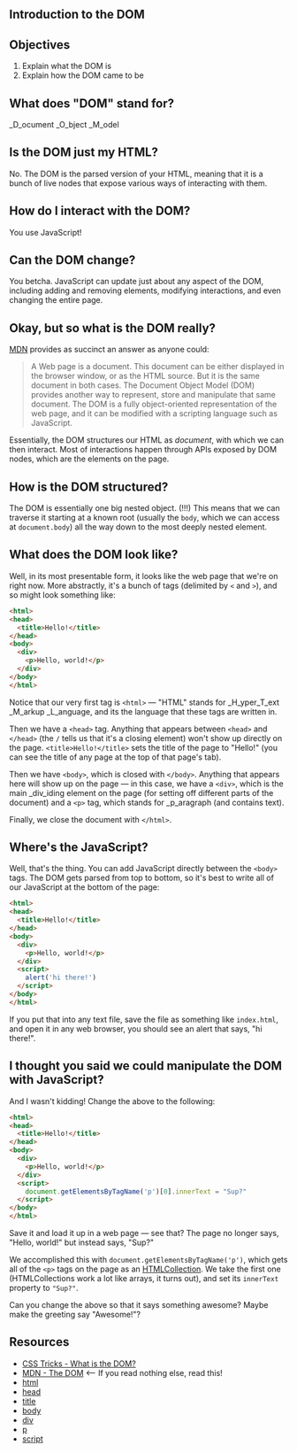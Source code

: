 Introduction to the DOM
---

## Objectives

1. Explain what the DOM is
2. Explain how the DOM came to be

## What does "DOM" stand for?

_D_ocument _O_bject _M_odel

## Is the DOM just my HTML?

No. The DOM is the parsed version of your HTML, meaning that it is a bunch of live nodes that expose various ways of interacting with them.

## How do I interact with the DOM?

You use JavaScript!

## Can the DOM change?

You betcha. JavaScript can update just about any aspect of the DOM, including adding and removing elements, modifying interactions, and even changing the entire page.

## Okay, but so what is the DOM really?

[MDN](https://developer.mozilla.org/en-US/docs/Web/API/Document_Object_Model/Introduction) provides as succinct an answer as anyone could:

> A Web page is a document. This document can be either displayed in the browser window, or as the HTML source. But it is the same document in both cases. The Document Object Model (DOM) provides another way to represent, store and manipulate that same document. The DOM is a fully object-oriented representation of the web page, and it can be modified with a scripting language such as JavaScript.

Essentially, the DOM structures our HTML as _document_, with which we can then interact. Most of interactions happen through APIs exposed by DOM nodes, which are the elements on the page.

## How is the DOM structured?

The DOM is essentially one big nested object. (!!!) This means that we can traverse it starting at a known root (usually the `body`, which we can access at `document.body`) all the way down to the most deeply nested element.

## What does the DOM look like?

Well, in its most presentable form, it looks like the web page that we're on right now. More abstractly, it's a bunch of tags (delimited by `<` and `>`), and so might look something like:

``` html
<html>
<head>
  <title>Hello!</title>
</head>
<body>
  <div>
    <p>Hello, world!</p>
  </div>
</body>
</html>
```

Notice that our very first tag is `<html>` — "HTML" stands for _H_yper_T_ext _M_arkup _L_anguage, and its the language that these tags are written in.

Then we have a `<head>` tag. Anything that appears between `<head>` and `</head>` (the `/` tells us that it's a closing element) won't show up directly on the page. `<title>Hello!</title>` sets the title of the page to "Hello!" (you can see the title of any page at the top of that page's tab).

Then we have `<body>`, which is closed with `</body>`. Anything that appears here will show up on the page — in this case, we have a `<div>`, which is the main _div_iding element on the page (for setting off different parts of the document) and a `<p>` tag, which stands for _p_aragraph (and contains text).

Finally, we close the document with `</html>`.

## Where's the JavaScript?

Well, that's the thing. You can add JavaScript directly between the `<body>` tags. The DOM gets parsed from top to bottom, so it's best to write all of our JavaScript at the bottom of the page:

```html
<html>
<head>
  <title>Hello!</title>
</head>
<body>
  <div>
    <p>Hello, world!</p>
  </div>
  <script>
    alert('hi there!')
  </script>
</body>
</html>
```

If you put that into any text file, save the file as something like `index.html`, and open it in any web browser, you should see an alert that says, "hi there!".

## I thought you said we could manipulate the DOM with JavaScript?

And I wasn't kidding! Change the above to the following:


```html
<html>
<head>
  <title>Hello!</title>
</head>
<body>
  <div>
    <p>Hello, world!</p>
  </div>
  <script>
    document.getElementsByTagName('p')[0].innerText = "Sup?"
  </script>
</body>
</html>
```

Save it and load it up in a web page — see that? The page no longer says, "Hello, world!" but instead says, "Sup?"

We accomplished this with `document.getElementsByTagName('p')`, which gets all of the `<p>` tags on the page as an [HTMLCollection](https://developer.mozilla.org/en-US/docs/Web/API/HTMLCollection). We take the first one (HTMLCollections work a lot like arrays, it turns out), and set its `innerText` property to `"Sup?"`.

Can you change the above so that it says something awesome? Maybe make the greeting say "Awesome!"?

## Resources

- [CSS Tricks - What is the DOM?](https://css-tricks.com/dom/)
- [MDN - The DOM](https://developer.mozilla.org/en-US/docs/Web/API/Document_Object_Model/Introduction) <-- If you read nothing else, read this!
- [html](https://developer.mozilla.org/en-US/docs/Web/HTML/Element/html)
- [head](https://developer.mozilla.org/en-US/docs/Web/HTML/Element/head)
- [title](https://developer.mozilla.org/en-US/docs/Web/HTML/Element/title)
- [body](https://developer.mozilla.org/en-US/docs/Web/HTML/Element/body)
- [div](https://developer.mozilla.org/en-US/docs/Web/HTML/Element/div)
- [p](https://developer.mozilla.org/en-US/docs/Web/HTML/Element/p)
- [script](https://developer.mozilla.org/en-US/docs/Web/HTML/Element/script)
